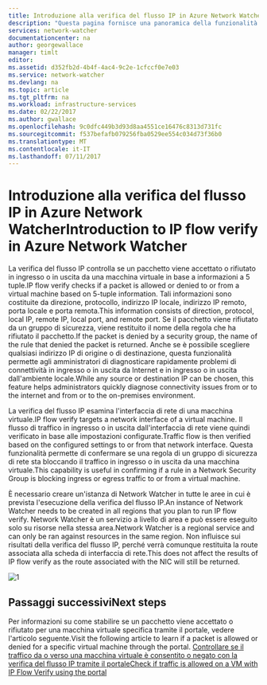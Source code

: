 ```yaml
---
title: Introduzione alla verifica del flusso IP in Azure Network Watcher | Microsoft Docs
description: "Questa pagina fornisce una panoramica della funzionalità di verifica del flusso IP di Network Watcher"
services: network-watcher
documentationcenter: na
author: georgewallace
manager: timlt
editor: 
ms.assetid: d352fb2d-4b4f-4ac4-9c2e-1cfccf0e7e03
ms.service: network-watcher
ms.devlang: na
ms.topic: article
ms.tgt_pltfrm: na
ms.workload: infrastructure-services
ms.date: 02/22/2017
ms.author: gwallace
ms.openlocfilehash: 9c0dfc449b3d93d8aa4551ce16476c8313d731fc
ms.sourcegitcommit: f537befafb079256fba0529ee554c034d73f36b0
ms.translationtype: MT
ms.contentlocale: it-IT
ms.lasthandoff: 07/11/2017
---
```

# <a name="introduction-to-ip-flow-verify-in-azure-network-watcher"></a><span data-ttu-id="b5acb-103">Introduzione alla verifica del flusso IP in Azure Network Watcher</span><span class="sxs-lookup"><span data-stu-id="b5acb-103">Introduction to IP flow verify in Azure Network Watcher</span></span>

<span data-ttu-id="b5acb-104">La verifica del flusso IP controlla se un pacchetto viene accettato o rifiutato in ingresso o in uscita da una macchina virtuale in base a informazioni a 5 tuple.</span><span class="sxs-lookup"><span data-stu-id="b5acb-104">IP flow verify checks if a packet is allowed or denied to or from a virtual machine based on 5-tuple information.</span></span> <span data-ttu-id="b5acb-105">Tali informazioni sono costituite da direzione, protocollo, indirizzo IP locale, indirizzo IP remoto, porta locale e porta remota.</span><span class="sxs-lookup"><span data-stu-id="b5acb-105">This information consists of direction, protocol, local IP, remote IP, local port, and remote port.</span></span> <span data-ttu-id="b5acb-106">Se il pacchetto viene rifiutato da un gruppo di sicurezza, viene restituito il nome della regola che ha rifiutato il pacchetto.</span><span class="sxs-lookup"><span data-stu-id="b5acb-106">If the packet is denied by a security group, the name of the rule that denied the packet is returned.</span></span> <span data-ttu-id="b5acb-107">Anche se è possibile scegliere qualsiasi indirizzo IP di origine o di destinazione, questa funzionalità permette agli amministratori di diagnosticare rapidamente problemi di connettività in ingresso o in uscita da Internet e in ingresso o in uscita dall'ambiente locale.</span><span class="sxs-lookup"><span data-stu-id="b5acb-107">While any source or destination IP can be chosen, this feature helps administrators quickly diagnose connectivity issues from or to the internet and from or to the on-premises environment.</span></span>

<span data-ttu-id="b5acb-108">La verifica del flusso IP esamina l'interfaccia di rete di una macchina virtuale.</span><span class="sxs-lookup"><span data-stu-id="b5acb-108">IP flow verify targets a network interface of a virtual machine.</span></span> <span data-ttu-id="b5acb-109">Il flusso di traffico in ingresso o in uscita dall'interfaccia di rete viene quindi verificato in base alle impostazioni configurate.</span><span class="sxs-lookup"><span data-stu-id="b5acb-109">Traffic flow is then verified based on the configured settings to or from that network interface.</span></span> <span data-ttu-id="b5acb-110">Questa funzionalità permette di confermare se una regola di un gruppo di sicurezza di rete sta bloccando il traffico in ingresso o in uscita da una macchina virtuale.</span><span class="sxs-lookup"><span data-stu-id="b5acb-110">This capability is useful in confirming if a rule in a Network Security Group is blocking ingress or egress traffic to or from a virtual machine.</span></span>

<span data-ttu-id="b5acb-111">È necessario creare un'istanza di Network Watcher in tutte le aree in cui è prevista l'esecuzione della verifica del flusso IP.</span><span class="sxs-lookup"><span data-stu-id="b5acb-111">An instance of Network Watcher needs to be created in all regions that you plan to run IP flow verify.</span></span> <span data-ttu-id="b5acb-112">Network Watcher è un servizio a livello di area e può essere eseguito solo su risorse nella stessa area.</span><span class="sxs-lookup"><span data-stu-id="b5acb-112">Network Watcher is a regional service and can only be ran against resources in the same region.</span></span> <span data-ttu-id="b5acb-113">Non influisce sui risultati della verifica del flusso IP, perché verrà comunque restituita la route associata alla scheda di interfaccia di rete.</span><span class="sxs-lookup"><span data-stu-id="b5acb-113">This does not affect the results of IP flow verify as the route associated with the NIC will still be returned.</span></span>

![1][1]

## <a name="next-steps"></a><span data-ttu-id="b5acb-115">Passaggi successivi</span><span class="sxs-lookup"><span data-stu-id="b5acb-115">Next steps</span></span>

<span data-ttu-id="b5acb-116">Per informazioni su come stabilire se un pacchetto viene accettato o rifiutato per una macchina virtuale specifica tramite il portale, vedere l'articolo seguente.</span><span class="sxs-lookup"><span data-stu-id="b5acb-116">Visit the following article to learn if a packet is allowed or denied for a specific virtual machine through the portal.</span></span> [<span data-ttu-id="b5acb-117">Controllare se il traffico da o verso una macchina virtuale è consentito o negato con la verifica del flusso IP tramite il portale</span><span class="sxs-lookup"><span data-stu-id="b5acb-117">Check if traffic is allowed on a VM with IP Flow Verify using the portal</span></span>](network-watcher-check-ip-flow-verify-portal.md)

[1]: ./media/network-watcher-ip-flow-verify-overview/figure1.png












